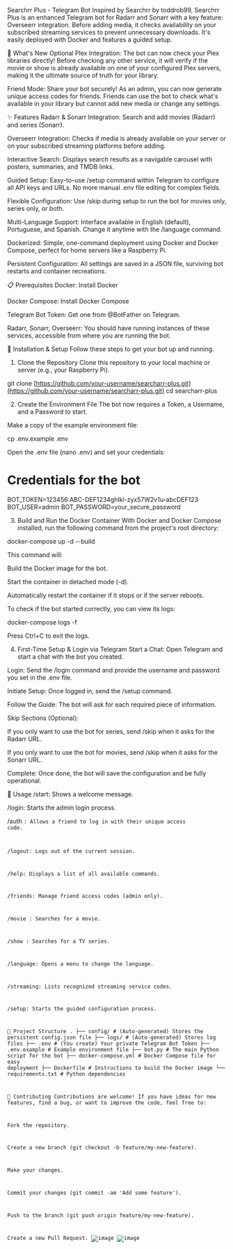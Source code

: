 Searchrr Plus - Telegram Bot
Inspired by Searchrr by toddrob99, Searchrr Plus is an enhanced Telegram bot for Radarr and Sonarr with a key feature: Overseerr integration. Before adding media, it checks availability on your subscribed streaming services to prevent unnecessary downloads. It's easily deployed with Docker and features a guided setup.

🌟 What's New
Optional Plex Integration: The bot can now check your Plex libraries directly! Before checking any other service, it will verify if the movie or show is already available on one of your configured Plex servers, making it the ultimate source of truth for your library.

Friend Mode: Share your bot securely! As an admin, you can now generate unique access codes for friends. Friends can use the bot to check what's available in your library but cannot add new media or change any settings.

✨ Features
Radarr & Sonarr Integration: Search and add movies (Radarr) and series (Sonarr).

Overseerr Integration: Checks if media is already available on your server or on your subscribed streaming platforms before adding.

Interactive Search: Displays search results as a navigable carousel with posters, summaries, and TMDB links.

Guided Setup: Easy-to-use /setup command within Telegram to configure all API keys and URLs. No more manual .env file editing for complex fields.

Flexible Configuration: Use /skip during setup to run the bot for movies only, series only, or both.

Multi-Language Support: Interface available in English (default), Portuguese, and Spanish. Change it anytime with the /language command.

Dockerized: Simple, one-command deployment using Docker and Docker Compose, perfect for home servers like a Raspberry Pi.

Persistent Configuration: All settings are saved in a JSON file, surviving bot restarts and container recreations.

📋 Prerequisites
Docker: Install Docker

Docker Compose: Install Docker Compose

Telegram Bot Token: Get one from @BotFather on Telegram.

Radarr, Sonarr, Overseerr: You should have running instances of these services, accessible from where you are running the bot.

🚀 Installation & Setup
Follow these steps to get your bot up and running.

1. Clone the Repository
Clone this repository to your local machine or server (e.g., your Raspberry Pi).

git clone [https://github.com/your-username/searcharr-plus.git](https://github.com/your-username/searcharr-plus.git)
cd searcharr-plus

2. Create the Environment File
The bot now requires a Token, a Username, and a Password to start.

Make a copy of the example environment file:

cp .env.example .env

Open the .env file (nano .env) and set your credentials:

# Credentials for the bot
BOT_TOKEN=123456:ABC-DEF1234ghIkl-zyx57W2v1u-abcDEF123
BOT_USER=admin
BOT_PASSWORD=your_secure_password

3. Build and Run the Docker Container
With Docker and Docker Compose installed, run the following command from the project's root directory:

docker-compose up -d --build

This command will:

Build the Docker image for the bot.

Start the container in detached mode (-d).

Automatically restart the container if it stops or if the server reboots.

To check if the bot started correctly, you can view its logs:

docker-compose logs -f

Press Ctrl+C to exit the logs.

4. First-Time Setup & Login via Telegram
Start a Chat: Open Telegram and start a chat with the bot you created.

Login: Send the /login command and provide the username and password you set in the .env file.

Initiate Setup: Once logged in, send the /setup command.

Follow the Guide: The bot will ask for each required piece of information.

Skip Sections (Optional):

If you only want to use the bot for series, send /skip when it asks for the Radarr URL.

If you only want to use the bot for movies, send /skip when it asks for the Sonarr URL.

Complete: Once done, the bot will save the configuration and be fully operational.

🤖 Usage
/start: Shows a welcome message.

/login: Starts the admin login process.

/auth <code>: Allows a friend to log in with their unique access code.

/logout: Logs out of the current session.

/help: Displays a list of all available commands.

/friends: Manage friend access codes (admin only).

/movie <name>: Searches for a movie.

/show <name>: Searches for a TV series.

/language: Opens a menu to change the language.

/streaming: Lists recognized streaming service codes.

/setup: Starts the guided configuration process.

📁 Project Structure
.
├── config/             # (Auto-generated) Stores the persistent config.json file
├── logs/               # (Auto-generated) Stores log files
├── .env                # (You create) Your private Telegram Bot Token
├── .env.example        # Example environment file
├── bot.py              # The main Python script for the bot
├── docker-compose.yml  # Docker Compose file for easy deployment
├── Dockerfile          # Instructions to build the Docker image
└── requirements.txt    # Python dependencies

🤝 Contributing
Contributions are welcome! If you have ideas for new features, find a bug, or want to improve the code, feel free to:

Fork the repository.

Create a new branch (git checkout -b feature/my-new-feature).

Make your changes.

Commit your changes (git commit -am 'Add some feature').

Push to the branch (git push origin feature/my-new-feature).

Create a new Pull Request.
![image](https://github.com/user-attachments/assets/676616a9-a5fc-4585-8f51-639088a37416)
![image](https://github.com/user-attachments/assets/3d98a191-4804-47a2-9714-c9b72a03e7b2)

